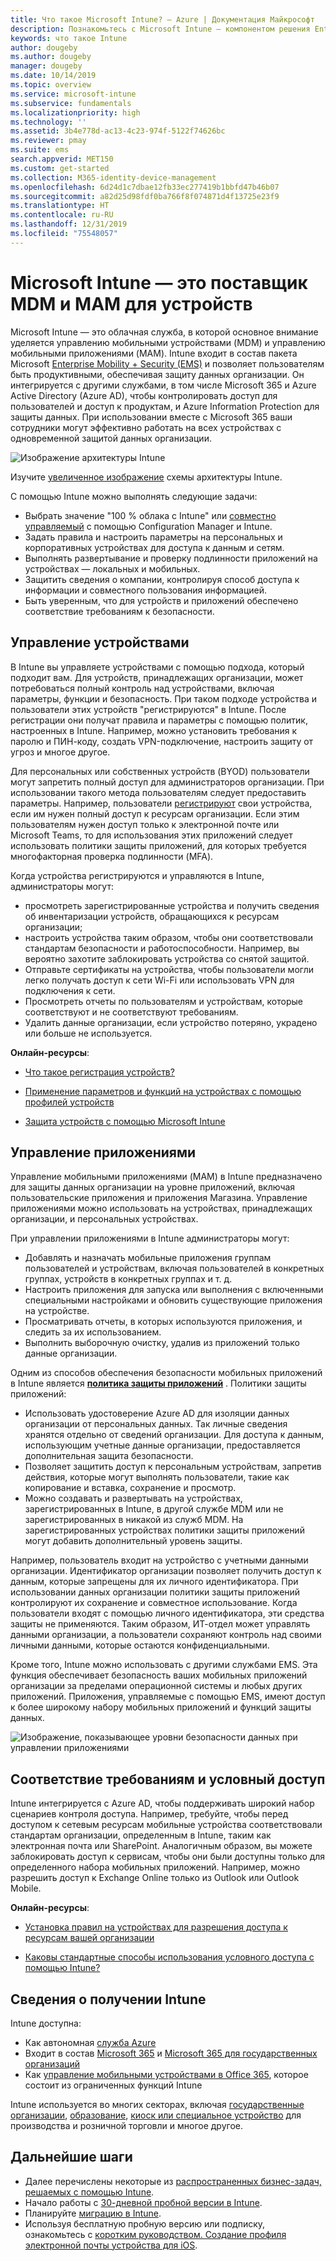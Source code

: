 ```yaml
---
title: Что такое Microsoft Intune? — Azure | Документация Майкрософт
description: Познакомьтесь с Microsoft Intune — компонентом решения Enterprise Mobility + Security, который используется для управления мобильными устройствами (MDM) и управления мобильными приложениями (MAM) и помогает защитить данные вашей организации.
keywords: что такое Intune
author: dougeby
ms.author: dougeby
manager: dougeby
ms.date: 10/14/2019
ms.topic: overview
ms.service: microsoft-intune
ms.subservice: fundamentals
ms.localizationpriority: high
ms.technology: ''
ms.assetid: 3b4e778d-ac13-4c23-974f-5122f74626bc
ms.reviewer: pmay
ms.suite: ems
search.appverid: MET150
ms.custom: get-started
ms.collection: M365-identity-device-management
ms.openlocfilehash: 6d24d1c7dbae12fb33ec277419b1bbfd47b46b07
ms.sourcegitcommit: a82d25d98fdf0ba766f8f074871d4f13725e23f9
ms.translationtype: HT
ms.contentlocale: ru-RU
ms.lasthandoff: 12/31/2019
ms.locfileid: "75548057"
---
```

# <a name="microsoft-intune-is-an-mdm-and-mam-provider-for-your-devices"></a>Microsoft Intune — это поставщик MDM и MAM для устройств

Microsoft Intune — это облачная служба, в которой основное внимание уделяется управлению мобильными устройствами (MDM) и управлению мобильными приложениями (MAM). Intune входит в состав пакета Microsoft [Enterprise Mobility + Security (EMS)](https://www.microsoft.com/microsoft-365/enterprise-mobility-security) и позволяет пользователям быть продуктивными, обеспечивая защиту данных организации. Он интегрируется с другими службами, в том числе Microsoft 365 и Azure Active Directory (Azure AD), чтобы контролировать доступ для пользователей и доступ к продуктам, и Azure Information Protection для защиты данных. При использовании вместе с Microsoft 365 ваши сотрудники могут эффективно работать на всех устройствах с одновременной защитой данных организации.

![Изображение архитектуры Intune](./media/what-is-intune/intunearch_sm.png)

Изучите [увеличенное изображение](./media/what-is-intune/intunearchitecture.svg) схемы архитектуры Intune.

С помощью Intune можно выполнять следующие задачи:

- Выбрать значение "100 % облака с Intune" или [совместно управляемый](https://docs.microsoft.com/configmgr/comanage/overview) с помощью Configuration Manager и Intune.
- Задать правила и настроить параметры на персональных и корпоративных устройствах для доступа к данным и сетям.
- Выполнять развертывание и проверку подлинности приложений на устройствах — локальных и мобильных.
- Защитить сведения о компании, контролируя способ доступа к информации и совместного пользования информацией.
- Быть уверенным, что для устройств и приложений обеспечено соответствие требованиям к безопасности.

## <a name="manage-devices"></a>Управление устройствами

В Intune вы управляете устройствами с помощью подхода, который подходит вам. Для устройств, принадлежащих организации, может потребоваться полный контроль над устройствами, включая параметры, функции и безопасность. При таком подходе устройства и пользователи этих устройств "регистрируются" в Intune. После регистрации они получат правила и параметры с помощью политик, настроенных в Intune. Например, можно установить требования к паролю и ПИН-коду, создать VPN-подключение, настроить защиту от угроз и многое другое.

Для персональных или собственных устройств (BYOD) пользователи могут запретить полный доступ для администраторов организации. При использовании такого метода пользователям следует предоставить параметры. Например, пользователи [регистрируют](../enrollment/device-enrollment.md) свои устройства, если им нужен полный доступ к ресурсам организации. Если этим пользователям нужен доступ только к электронной почте или Microsoft Teams, то для использования этих приложений следует использовать политики защиты приложений, для которых требуется многофакторная проверка подлинности (MFA).

Когда устройства регистрируются и управляются в Intune, администраторы могут:

- просмотреть зарегистрированные устройства и получить сведения об инвентаризации устройств, обращающихся к ресурсам организации;
- настроить устройства таким образом, чтобы они соответствовали стандартам безопасности и работоспособности. Например, вы вероятно захотите заблокировать устройства со снятой защитой.
- Отправьте сертификаты на устройства, чтобы пользователи могли легко получать доступ к сети Wi-Fi или использовать VPN для подключения к сети.
- Просмотреть отчеты по пользователям и устройствам, которые соответствуют и не соответствуют требованиям.
- Удалить данные организации, если устройство потеряно, украдено или больше не используется.

**Онлайн-ресурсы**:

- [Что такое регистрация устройств?](../enrollment/device-enrollment.md)

- [Применение параметров и функций на устройствах с помощью профилей устройств](../configuration/device-profiles.md)

- [Защита устройств с помощью Microsoft Intune](../protect/device-protect.md)

## <a name="manage-apps"></a>Управление приложениями

Управление мобильными приложениями (MAM) в Intune предназначено для защиты данных организации на уровне приложений, включая пользовательские приложения и приложения Магазина. Управление приложениями можно использовать на устройствах, принадлежащих организации, и персональных устройствах.

При управлении приложениями в Intune администраторы могут:

- Добавлять и назначать мобильные приложения группам пользователей и устройствам, включая пользователей в конкретных группах, устройств в конкретных группах и т. д.
- Настроить приложения для запуска или выполнения с включенными специальными настройками и обновить существующие приложения на устройстве.
- Просматривать отчеты, в которых используются приложения, и следить за их использованием.
- Выполнить выборочную очистку, удалив из приложений только данные организации.

Одним из способов обеспечения безопасности мобильных приложений в Intune является **[политика защиты приложений](../apps/app-protection-policy.md)** . Политики защиты приложений:

- Использовать удостоверение Azure AD для изоляции данных организации от персональных данных. Так личные сведения хранятся отдельно от сведений организации. Для доступа к данным, использующим учетные данные организации, предоставляется дополнительная защита безопасности.
- Позволяет защитить доступ к персональным устройствам, запретив действия, которые могут выполнять пользователи, такие как копирование и вставка, сохранение и просмотр.
- Можно создавать и развертывать на устройствах, зарегистрированных в Intune, в другой службе MDM или не зарегистрированных в никакой из служб MDM. На зарегистрированных устройствах политики защиты приложений могут добавить дополнительный уровень защиты.

Например, пользователь входит на устройство с учетными данными организации. Идентификатор организации позволяет получить доступ к данным, которые запрещены для их личного идентификатора. При использовании данных организации политики защиты приложений контролируют их сохранение и совместное использование. Когда пользователи входят с помощью личного идентификатора, эти средства защиты не применяются. Таким образом, ИТ-отдел может управлять данными организации, а пользователи сохраняют контроль над своими личными данными, которые остаются конфиденциальными.

Кроме того, Intune можно использовать с другими службами EMS. Эта функция обеспечивает безопасность ваших мобильных приложений организации за пределами операционной системы и любых других приложений. Приложения, управляемые с помощью EMS, имеют доступ к более широкому набору мобильных приложений и функций защиты данных.

![Изображение, показывающее уровни безопасности данных при управлении приложениями](./media/what-is-intune/managing-mobile-apps.png)

## <a name="compliance-and-conditional-access"></a>Соответствие требованиям и условный доступ

Intune интегрируется с Azure AD, чтобы поддерживать широкий набор сценариев контроля доступа. Например, требуйте, чтобы перед доступом к сетевым ресурсам мобильные устройства соответствовали стандартам организации, определенным в Intune, таким как электронная почта или SharePoint. Аналогичным образом, вы можете заблокировать доступ к сервисам, чтобы они были доступны только для определенного набора мобильных приложений. Например, можно разрешить доступ к Exchange Online только из Outlook или Outlook Mobile.

**Онлайн-ресурсы**:

- [Установка правил на устройствах для разрешения доступа к ресурсам вашей организации](../protect/device-compliance-get-started.md)

- [Каковы стандартные способы использования условного доступа с помощью Intune?](../protect/conditional-access-intune-common-ways-use.md)

## <a name="how-to-get-intune"></a>Сведения о получении Intune

Intune доступна:

- Как автономная [служба Azure](https://go.microsoft.com/fwlink/?linkid=2090973)
- Входит в состав [Microsoft 365](https://www.microsoft.com/microsoft-365/enterprise-mobility-security/microsoft-intune) и [Microsoft 365 для государственных организаций](https://www.microsoft.com/microsoft-365/government)
- Как [управление мобильными устройствами в Office 365](https://support.office.com/article/choose-between-mdm-for-office-365-and-microsoft-intune-c93d9ab9-efb2-4349-9b93-30c30562ee22), которое состоит из ограниченных функций Intune

Intune используется во многих секторах, включая [государственные организации](https://docs.microsoft.com/enterprise-mobility-security/solutions/ems-govt-service-description), [образование](https://www.microsoft.com/en-us/education/intune), [киоск или специальное устройство](../configuration/kiosk-settings.md) для производства и розничной торговли и многое другое.

## <a name="next-steps"></a>Дальнейшие шаги

- Далее перечислены некоторые из [распространенных бизнес-задач, решаемых с помощью Intune](https://docs.microsoft.com/intune/common-scenarios).
- Начало работы с [30-дневной пробной версии в Intune](free-trial-sign-up.md).
- Планируйте [миграцию в Intune](migration-guide.md).
- Используя бесплатную пробную версию или подписку, ознакомьтесь с [коротким руководством. Создание профиля электронной почты устройства для iOS](../configuration/quickstart-email-profile.md).
